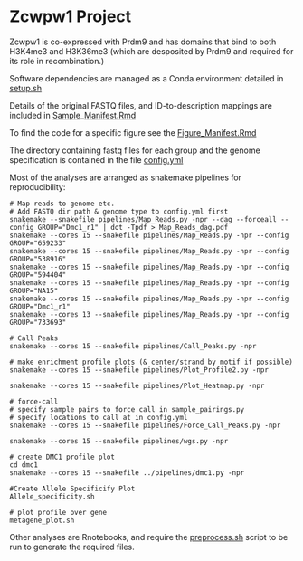 # Zcwpw1 Project

Zcwpw1 is co-expressed with Prdm9 and has domains that bind to both H3K4me3 and H3K36me3 (which are desposited by Prdm9 and required for its role in recombination.)

Software dependencies are managed as a Conda environment detailed in [setup.sh](setup.sh)

Details of the original FASTQ files, and ID-to-description mappings are included in [Sample_Manifest.Rmd](analysis/Sample_Manifest.Rmd)

To find the code for a specific figure see the [Figure_Manifest.Rmd](analysis/Figure_Manifest.Rmd)

The directory containing fastq files for each group and the genome specification is contained in the file [config.yml](pipelines/config.yml)

Most of the analyses are arranged as snakemake pipelines for reproducibility:

```{bash}
# Map reads to genome etc.
# Add FASTQ dir path & genome type to config.yml first
snakemake --snakefile pipelines/Map_Reads.py -npr --dag --forceall --config GROUP="Dmc1_r1" | dot -Tpdf > Map_Reads_dag.pdf
snakemake --cores 15 --snakefile pipelines/Map_Reads.py -npr --config GROUP="659233"
snakemake --cores 15 --snakefile pipelines/Map_Reads.py -npr --config GROUP="538916"
snakemake --cores 15 --snakefile pipelines/Map_Reads.py -npr --config GROUP="594404"
snakemake --cores 15 --snakefile pipelines/Map_Reads.py -npr --config GROUP="NA15"
snakemake --cores 15 --snakefile pipelines/Map_Reads.py -npr --config GROUP="Dmc1_r1"
snakemake --cores 13 --snakefile pipelines/Map_Reads.py -npr --config GROUP="733693"

# Call Peaks
snakemake --cores 15 --snakefile pipelines/Call_Peaks.py -npr

# make enrichment profile plots (& center/strand by motif if possible)
snakemake --cores 15 --snakefile pipelines/Plot_Profile2.py -npr

snakemake --cores 15 --snakefile pipelines/Plot_Heatmap.py -npr

# force-call
# specify sample pairs to force call in sample_pairings.py
# specify locations to call at in config.yml
snakemake --cores 15 --snakefile pipelines/Force_Call_Peaks.py -npr

snakemake --cores 15 --snakefile pipelines/wgs.py -npr

# create DMC1 profile plot
cd dmc1
snakemake --cores 15 --snakefile ../pipelines/dmc1.py -npr

#Create Allele Specificify Plot
Allele_specificity.sh

# plot profile over gene
metagene_plot.sh
```

Other analyses are Rnotebooks, and require the [preprocess.sh](analysis/preprocess.sh) script to be run to generate the required files.


